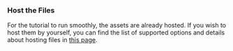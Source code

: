 ### Host the Files

For the tutorial to run smoothly, the assets are already hosted. If you wish to host them by yourself, you can find the list of supported options and details about hosting files in [this page](../concepts/hosting_files.md).
